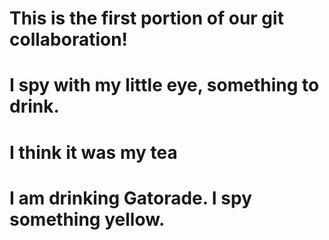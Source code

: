 # This is the first portion of our git collaboration!

# I spy with my little eye, something to drink.

# I think it was my tea 

# I am drinking Gatorade. I spy something yellow.
